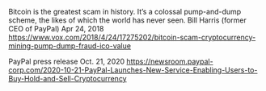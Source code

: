Bitcoin is the greatest scam in history.
It’s a colossal pump-and-dump scheme, the likes of which the world has never seen.
Bill Harris (former CEO of PayPal) Apr 24, 2018
https://www.vox.com/2018/4/24/17275202/bitcoin-scam-cryptocurrency-mining-pump-dump-fraud-ico-value

PayPal press release Oct. 21, 2020
https://newsroom.paypal-corp.com/2020-10-21-PayPal-Launches-New-Service-Enabling-Users-to-Buy-Hold-and-Sell-Cryptocurrency
